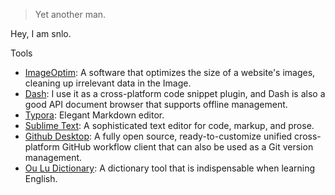 

> Yet another man.

Hey, I am snlo.

Tools

- <a href= "https://imageoptim.com/" target="_blank">ImageOptim</a>: A software that optimizes the size of a website's images, cleaning up irrelevant data in the Image.
- <a href= "https://kapeli.com/dash" target="_blank">Dash</a>: I use it as a cross-platform code snippet plugin, and Dash is also a good API document browser that supports offline management.
- <a href= "https://www.typora.io" target="_blank">Typora</a>: Elegant Markdown editor.
- <a href= "https://www.sublimetext.com" target="_blank">Sublime Text</a>: A sophisticated text editor for code, markup, and prose.
- <a href= "https://desktop.github.com/" target="_blank">Github Desktop</a>: A fully open source, ready-to-customize unified cross-platform GitHub workflow client that can also be used as a Git version management.
- <a href= "https://www.eudic.net/v4/en/app/eudic" target="_blank">Ou Lu Dictionary</a>: A dictionary tool that is indispensable when learning English.